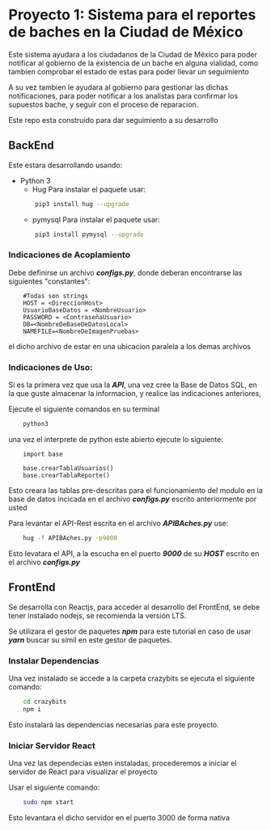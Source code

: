 # Proyecto 1: Sistema para el reportes de baches en la Ciudad de México

Este sistema ayudara a los ciudadanos de la Ciudad de México para poder notificar al gobierno de la existencia de un bache en alguna vialidad, como tambien comprobar el estado de estas para poder llevar un seguimiento

A su vez tambien le ayudara al gobierno para gestionar las dichas notificaciones, para poder notificar a los analistas  para confirmar los supuestos bache, y seguir con el proceso de reparacion.

Este repo esta construido para dar seguimiento a su desarrollo

## BackEnd
Este estara desarrollando usando:
+ Python 3
	- Hug
	Para instalar el paquete usar:
	```Bash
		pip3 install hug --upgrade
	```
	- pymysql
	Para instalar el paquete usar:
	```Bash
		pip3 install pymysql --upgrade
	```
### Indicaciones de Acoplamiento
Debe definirse un archivo ***configs.py***, donde deberan encontrarse las siguientes "constantes":

```Python3
	#Todas son strings
	HOST = <DireccionHost>
	UsuarioBaseDatos = <NombreUsuario>
	PASSWORD = <ContraseñaUsuario>
	DB=<NombreDeBaseDeDatosLocal>
	NAMEFILE=<NombreDeImagenPruebas>
```
el dicho archivo de estar en una ubicacion paralela a los demas archivos

### Indicaciones de Uso:
Si es la primera vez que usa la ***API***, una vez cree la Base de Datos SQL, en la que guste almacenar la informacion, y realice las indicaciones anteriores,

Ejecute el siguiente comandos en su terminal

```Bash 
	python3 
```
una vez el interprete de python este abierto ejecute lo siguiente:
```python3
	import base
	
	base.crearTablaUsuarios()
	base.crearTablaReporte()
```
Esto creara las tablas pre-descritas para el funcionamiento del modulo en la base de datos incicada en el archivo ***configs.py*** escrito anteriormente por usted

Para levantar el API-Rest escrita en el archivo ***APIBAches.py*** use:

```Bash
	hug -f APIBAches.py -p9000
```
Esto levatara el API, a la escucha en el puerto ***9000*** de su ***HOST*** escrito en el archivo ***configs.py***

## FrontEnd
Se desarrolla con Reactjs, para acceder al desarrollo del FrontEnd, se debe tener instalado nodejs, se recomienda la versión LTS.

Se utilizara el gestor de paquetes ***npm*** para este tutorial en caso de usar ***yarn*** buscar su simil en este gestor de paquetes.

### Instalar Dependencias
Una vez instalado se accede a la carpeta crazybits se ejecuta el siguiente comando:
```Bash
	cd crazybits
	npm i
```
Esto instalará las dependencias necesarias para este proyecto.

### Iniciar Servidor React
Una vez las dependecias esten instaladas, procederemos a iniciar el servidor de React para visualizar el proyecto

Usar el siguiente comando:
```Bash
	sudo npm start
```
Esto levantara el dicho servidor en el puerto 3000 de forma nativa
